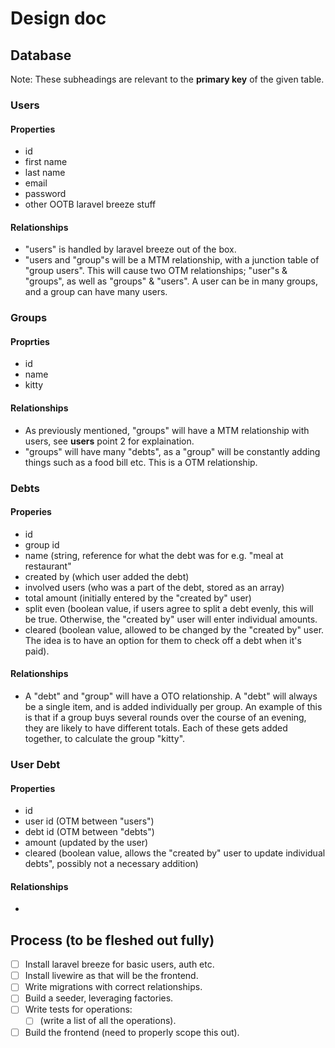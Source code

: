 
# Design doc

## Database

Note: These subheadings are relevant to the **primary key** of the given table. 
### Users
#### Properties
- id
- first name
- last name
- email
- password
- other OOTB laravel breeze stuff

#### Relationships
- "users" is handled by laravel breeze out of the box.
- "users and "group"s will be a MTM relationship, with a junction table of "group users". This will cause two OTM relationships; "user"s & "groups", as well as "groups" & "users". A user can be in many groups, and a group can have many users.

### Groups
#### Proprties
- id
- name
- kitty
  
#### Relationships
- As previously mentioned, "groups" will have a MTM relationship with users, see **users** point 2 for explaination.
- "groups" will have many "debts", as a "group" will be constantly adding things such as a food bill etc. This is a OTM relationship.

### Debts
#### Properies
- id
- group id
- name (string, reference for what the debt was for e.g. "meal at restaurant"
- created by (which user added the debt)
- involved users (who was a part of the debt, stored as an array)
- total amount (initially entered by the "created by" user)
- split even (boolean value, if users agree to split a debt evenly, this will be true. Otherwise, the "created by" user will enter individual amounts.
- cleared (boolean value, allowed to be changed by the "created by" user. The idea is to have an option for them to check off a debt when it's paid).
  
#### Relationships
- A "debt" and "group" will have a OTO relationship. A "debt" will always be a single item, and is added individually per group. An example of this is that if a group buys several rounds over the course of an evening, they are likely to have different totals. Each of these gets added together, to calculate the group "kitty".

### User Debt
#### Properties
- id
- user id (OTM between "users")
- debt id (OTM between "debts")
- amount (updated by the user)
- cleared (boolean value, allows the "created by" user to update individual debts", possibly not a necessary addition)

#### Relationships
-


## Process (to be fleshed out fully)
- [ ] Install laravel breeze for basic users, auth etc.
- [ ] Install livewire as that will be the frontend.
- [ ] Write migrations with correct relationships.
- [ ] Build a seeder, leveraging factories.
- [ ] Write tests for operations:
    - [ ] (write a list of all the operations).
- [ ] Build the frontend (need to properly scope this out).
